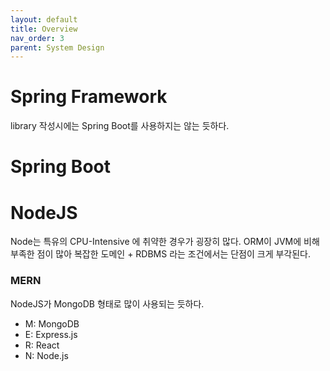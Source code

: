 ```yaml
---
layout: default
title: Overview
nav_order: 3
parent: System Design
---
```



# Spring Framework

library 작성시에는 Spring Boot를 사용하지는 않는 듯하다.



# Spring Boot




# NodeJS
Node는 특유의 CPU-Intensive 에 취약한 경우가 굉장히 많다.
ORM이 JVM에 비해 부족한 점이 많아 복잡한 도메인 + RDBMS 라는 조건에서는 단점이 크게 부각된다.

### MERN
NodeJS가 MongoDB 형태로 많이 사용되는 듯하다.

* M: MongoDB
* E: Express.js
* R: React
* N: Node.js



